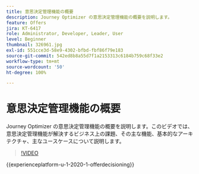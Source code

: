 ```yaml
---
title: 意思決定管理機能の概要
description: Journey Optimizer の意思決定管理機能の概要を説明します。
feature: Offers
jira: KT-6417
role: Administrator, Developer, Leader, User
level: Beginner
thumbnail: 326961.jpg
exl-id: 551cce3d-58e9-4302-bfbd-fbf86f79e183
source-git-commit: 542ed8b8a55d7f1a2153313c6184b759c68f33e2
workflow-type: tm+mt
source-wordcount: '50'
ht-degree: 100%

---
```


# 意思決定管理機能の概要

Journey Optimizer の意思決定管理機能の概要を説明します。このビデオでは、意思決定管理機能が解決するビジネス上の課題、その主な機能、基本的なアーキテクチャ、主なユースケースについて説明します。


>[!VIDEO](https://video.tv.adobe.com/v/326961?quality=12&learn=on)

{{experienceplatform-u-1-2020-1-offerdecisioning}}

